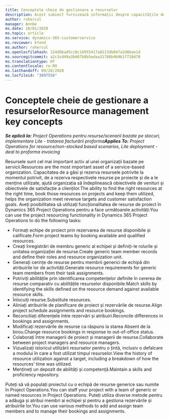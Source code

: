 ```yaml
---
title: Conceptele cheie de gestionare a resurselor
description: Acest subiect furnizează informații despre capacitățile de gestionare a resurselor în Microsoft Dynamics Project Operations.
author: ruhercul
manager: Annbe
ms.date: 10/01/2020
ms.topic: article
ms.service: dynamics-365-customerservice
ms.reviewer: kfend
ms.author: ruhercul
ms.openlocfilehash: 124d9bad5cc0c16955417a8213db047a2d8bae1d
ms.sourcegitcommit: a2c3cd49a3b667b8b5edaa31788b4b9b1f728d78
ms.translationtype: HT
ms.contentlocale: ro-RO
ms.lasthandoff: 09/28/2020
ms.locfileid: "3897556"
---
```

# <a name="resource-management-key-concepts"></a><span data-ttu-id="de85d-103">Conceptele cheie de gestionare a resurselor</span><span class="sxs-lookup"><span data-stu-id="de85d-103">Resource management key concepts</span></span>

<span data-ttu-id="de85d-104">_**Se aplică la:** Project Operations pentru resurse/scenarii bazate pe stocuri, implementare Lite - tratarea facturării proforma_</span><span class="sxs-lookup"><span data-stu-id="de85d-104">_**Applies To:** Project Operations for resource/non-stocked based scenarios, Lite deployment - deal to proforma invoicing_</span></span>

<span data-ttu-id="de85d-105">Resursele sunt cel mai important activ al unei organizații bazate pe servicii.</span><span class="sxs-lookup"><span data-stu-id="de85d-105">Resources are the most important asset of a service-based organization.</span></span> <span data-ttu-id="de85d-106">Capacitatea de a găsi și rezerva resursele potrivite la momentul potrivit, de a rezerva respectivele resurse pe proiecte și de a le menține utilizate, ajută organizația să îndeplinească obiectivele de venituri și obiectivele de satisfacție a clienților.</span><span class="sxs-lookup"><span data-stu-id="de85d-106">The ability to find the right resources at the right time, book those resources on projects and keep them utilized, helps the organization meet revenue targets and customer satisfaction goals.</span></span> <span data-ttu-id="de85d-107">Aveți posibilitatea să utilizați funcționalitatea de resurse de proiect în Dynamics 365 Project Operations pentru a face următoarele activități:</span><span class="sxs-lookup"><span data-stu-id="de85d-107">You can use the project resourcing functionality in Dynamics 365 Project Operations to do the following tasks:</span></span>

- <span data-ttu-id="de85d-108">Formați echipe de proiect prin rezervarea de resurse disponibile și calificate.</span><span class="sxs-lookup"><span data-stu-id="de85d-108">Form project teams by booking available and qualified resources.</span></span>
- <span data-ttu-id="de85d-109">Creați înregistrări de membru generic al echipei și definiți-le rolurile și unitatea organizației de resurse.</span><span class="sxs-lookup"><span data-stu-id="de85d-109">Create generic team member records and define their roles and resource organization unit.</span></span>
- <span data-ttu-id="de85d-110">Generați cerințe de resurse pentru membrii generici de echipă din atribuirile lor de activități.</span><span class="sxs-lookup"><span data-stu-id="de85d-110">Generate resource requirements for generic team members from their task assignments.</span></span>
- <span data-ttu-id="de85d-111">Potriviți abilitățile prin identificarea competențelor definite în cererea de resurse comparativ cu abilitățile resurselor disponibile.</span><span class="sxs-lookup"><span data-stu-id="de85d-111">Match skills by identifying the skills defined on the resource demand against available resource skills.</span></span>
- <span data-ttu-id="de85d-112">Înlocuiți resurse.</span><span class="sxs-lookup"><span data-stu-id="de85d-112">Substitute resources.</span></span>
- <span data-ttu-id="de85d-113">Aliniați atribuirile de planificare de proiect și rezervările de resurse.</span><span class="sxs-lookup"><span data-stu-id="de85d-113">Align project schedule assignments and resource bookings.</span></span>
- <span data-ttu-id="de85d-114">Reconciliați diferențele între rezervări și atribuiri.</span><span class="sxs-lookup"><span data-stu-id="de85d-114">Reconcile differences in bookings and assignments.</span></span>
- <span data-ttu-id="de85d-115">Modificați rezervările de resurse ca răspuns la starea Absent de la birou.</span><span class="sxs-lookup"><span data-stu-id="de85d-115">Change resource bookings in response to out-of-office status.</span></span>
- <span data-ttu-id="de85d-116">Colaborați între managerii de proiect și managerii de resurse.</span><span class="sxs-lookup"><span data-stu-id="de85d-116">Collaborate between project managers and resource managers.</span></span>
- <span data-ttu-id="de85d-117">Vizualizați istoricul utilizării resurselor pentru o țintă, inclusiv o defalcare a modului în care a fost utilizat timpul resurselor.</span><span class="sxs-lookup"><span data-stu-id="de85d-117">View the history of resource utilization against a target, including a breakdown of how the resources' time was utilized.</span></span>
- <span data-ttu-id="de85d-118">Mențineți un depozit de abilități și competență.</span><span class="sxs-lookup"><span data-stu-id="de85d-118">Maintain a skills and proficiency repository.</span></span>


<span data-ttu-id="de85d-119">Puteți să vă populați proiectul cu o echipă de resurse generice sau numite în Project Operations.</span><span class="sxs-lookup"><span data-stu-id="de85d-119">You can staff your project with a team of generic or named resources in Project Operations.</span></span> <span data-ttu-id="de85d-120">Puteți utiliza diverse metode pentru a adăuga și atribui membri ai echipei și pentru a gestiona rezervările și atribuirile lor.</span><span class="sxs-lookup"><span data-stu-id="de85d-120">You can use various methods to add and assign team members and to manage their bookings and assignments.</span></span> 
